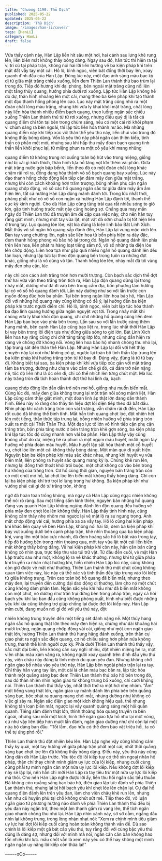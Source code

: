 ```yaml
---
title: "Chương 1190: Thủ Dịch"
published: 2025-05-22
updated: 2025-05-22
description: 'Thủ Dịch'
image: '/images/han-li/cover/'
tags: [HanLi]
category: HanLi
draft: false
---
```


Vừa thấy cảnh này, Hàn Lập liền hít sâu một hơi, hai cánh sau
lưng khẽ rung lên, liền biến mất không thấy bóng dáng.
Ngay sau đó, hắn tức thì hiện ra tại vị trí cũ tại pháp trận, không
nói hai lời liền hướng về ba kiện pháp khi trên mặt đất vẫy tay một
cái.
Hồ lô, bình ngọc, viên bát đồng thời bay lên, xoay quanh đình đầu
của Hàn Lập.
Đúng lúc này, một đạo ánh sáng màu bạc kỳ dị từ giữa mặt trăng
chiếu xuống, liền đem Thiên Lan thánh thú bao trùm lại trong đó.
Tiếp đó hương khí đại phóng, bên ngoài mặt trăng cũng nổi lên
một tầng thủy quang, hướng phía dưới rơi xuống.
Lập tức Hàn Lập không hề do dự, thân hình nhoáng lên một cái,
mang theo ba kiên pháp khí tạo thành một đạo thanh hồng phóng
lên cao.
Lúc này mặt trăng cũng nhỏ ra một đoàn chất lỏng màu trắng,
nhưng khi vừa ly khai khỏi mặt trăng, chất lòng này liền hóa thành
nhiều điểm bạch quang, theo luồng ngân sắc chiếu xuống Thiên
Lan thánh thú từ từ rơi xuống, nhưng điều quỷ dị là tất cả quang
điểm chỉ tồn tại bên trong chùm sáng, nếu có một cái rời khỏi
phạm vi chùm sáng ra bên ngoài, thì lập tức liền hóa thành hư ảo.
Mà những quang điểm này khi tiếp xúc với thân thể yêu thú này,
liền chui vào trong đó không thấy bóng dáng.
Vốn là yêu thú này phải ngăn cản thiên kiếp, tinh thần có phần
mệt mỏi, nhưng sau khi hấp thu mấy đoàn bạch quang tinh thần
liền khôi phục lại, từ miệng phun ra một cỗ yêu khí mang những

quang điểm từ không trung rơi xuống toàn bộ hút vào trong
miệng, giống như bị cái gì kích thích, thân hình tựa hồ tăng vọt
lớn thêm vài phần.
Giữa mặt trăng nước gợn bập bềnh, liền theo đó có một đoàn
chất lỏng khác chậm rãi rơi ra, đồng dạng hóa thành vô số bạch
quang bay xuống.
Lúc này đạo thanh hồng chớp động liền tiếp cận đám mây đen
giữa mặt trăng, nhưng khi còn cách khoảng hơn trăm trượng,
bông nhiên phụ cận ngân quang chớp động, vô số các hồ quang
ngân sắc từ giữa đám mây ầm ầm hiện lên, tất cả hướng Hàn
Lập dũng mãnh đánh tới.
Trong lúc nhất thời, phảng phất như có vô số con ngân xà hướng
Hàn Lập đánh tới, thanh thế cực kỳ kinh người.
Cho dù Hàn Lập cũng từng trải qua rất nhiều sóng to gió lơn, gặp
tình huống trước mắt này cũng hoảng sợ.
Chẳng qua may mắn ngày đó Thiên Lan thú đã truyền âm đề cập
qua việc này, cho nên hắn tuy rằng giật mình, nhưng một tay vừa
lật, một vật đã sớm chuẩn bị tốt hiện liên ở trong tay.
Lục quang lòe lòe, vật kia đúng là kiện linh bảo Bát Linh Xích.
Mắt thấy vô số ngân hồ quang sắp đánh đến, Hàn Lập lại vung
mộc xích lên.
Bàn tay vung chưởng lên, ngân sắc liên hoa từ bốn phía hiện ra
dày đặc, đem thanh hồng phong vũ bảo hộ lại trong đó.
Ngân hồ quang đánh lên phía trên liên hoa, liền phát ra hàng loạt
tiếng sấm nổ, vô số những tia điện lóe lên chớp động.
Liên hoa tựa như gặp quá nhiều ngân hồ quang đánh lên đều tán
loạn, nhưng lập tức lại theo độn quang bên trong tuôn ra những
đợt khác, giống như là vô cùng vô tận.
Thanh hồng lóe lên, nháy mắt đã tới vùng mây đen phụ cận, lúc

này chỉ còn cách ánh trăng tròn hơn mười trượng.
Còn bạch sắc dịch thể đợt thứ hai vừa vặn theo trăng tròn tích ra,
Hàn Lập độn quang dừng lại trong nháy mắt, dường như đã đi
vào bên trong cấm địa, bốn phương tám hướng lại có vô số hồ
quang đánh tới.
Lần này dường như so với lần trước còn muốn đông đúc hơn ba
phần. Tại bên trong ngân liên hoa bảo hộ, Hàn Lập đối với những
hồ quang này cũng không có để ý, lại hướng đến ba kiện pháp
khí trước người điểm chỉ.
Hồ lô, bình ngọc, viên bát lập tức hóa thành ba đạo linh quang
hướng giữa ngân nguyệt vọt tới.
Trong nháy mắt khi chúng vừa ly khai khỏi độn quang, chi chít
những hồ quang cũng liền đem Hàn Lập bao bọc vào phía bên
trong.
Lần sau so với lần trước càng thêm hung mãnh, bên cạnh Hàn
Lập cũng bạo liệt ra, trong lúc nhất thời Hàn Lập bị vay bên trong
lôi điện tựa như đứng giữa sóng to gió lớn, Bát Linh Xích liên hoa
tuy rằng cũng chi chít tầng tầng lớp lớp, nhưng cũng dần hiện ra
dáng vẻ chống đỡ không nổi.
Vòng liên hoa bảo hộ nhanh chóng thu nhỏ lại, tập trung sát đến
thân thể Hàn Lập.
Nhưng Hàn Lập lại đối với hết thảy chuyện này lại coi như không
có gì, ngược lại toàn bộ tinh thần tập trung lên ba kiên pháp khí
hướng trăng tròn từ từ bay đi.
Đúng vậy, đúng là từ từ bay đi.
Không biết tại sao, ba kiện pháp khí khi vừa tiếp xúc gần với mặt
trăng tầm ba trượng, dường như chạm vào cấm chế gì đó, cả
đám trở nên nặng nề, tốc độ liền như là ốc sên đi, chỉ có thể
nhích lên từng chút một.
Mà lúc này trăng tròn đã tích hoàn thành đợt thứ hai linh dạ, bạch

quang chớp động lên dần dần trở nên mơ hồ, giống như muốn
biến mất.
Cùng lúc đó, mây đen giữa không trung lại một trận nổi sóng
mãnh liệt, Hàn Lập cũng cảm thấy giật mình, một đoàn linh áp
thật lớn đang dần thành hình. Điều này rõ ràng cho thấy tín hiệu
đợt lôi điện tiếp theo đã bắt đầu.
Nhìn pháp khí cách trăng tròn còn vài trượng, vẫn châm rãi đi
đến, Hàn Lập rốt cuộc đã không thể bình tĩnh.
Mắt hắn tinh quang chợt lóe, đột nhiên hét lên một tiếng, thần
thức tập trung lại, bỗng nhiên hướng về phía trăng tròn xuất ra
một cái Thất Thần Thứ.
Một đạo lực tô lớn vô hình tiếp cận phụ cận trăng tròn, bốn phía
tầng nước ở bên trăng tròn khẽ gợn sóng, ba kiện pháp khí lập
tức tốc độ cũng nhanh hơn vài ba phần.
Hàn Lập thấy vậy cũng không chút do dự, miệng hé ra phun ra
một ngụm máu huyết, mười ngón tay hướng về phía đoàn máu
huyết.
Máu huyết lập sắt hóa thành một cỗ huyết vụ, chợt lóe lên một cái
không thấy bóng dáng.
Một màn quỷ dị xuất hiện.
Nguyên bản ba kiện pháp khí màu sắc khác nhau, nhưng khi
huyết vụ vừa biến mất, liền phóng ra huyết sắc quang mang kỳ lạ.
Chúng khẽ run lên, nhưng lại đồng thời thoát khỏi trói buộc. một
chút không có vào bên trong hư không của trăng tròn.
Cơ hồ cùng thời gian, nguyên bản trăng tròn còn có một chút mơ
hồ, lại chợt lóe lên biến mất không thấy bóng dáng.
Chỉ còn lại ba kiện pháp khí trơ trọi lơ lửng trong hư không.
Ba kiện pháp khí như vướng phải cái gì đó từ trăng tròn, không

ngờ đã hoàn toàn trống không, mà ngay cả Hàn Lập cũng ngạc
nhiên không thể nói rõ ràng.
Sau một tiếng sấm kinh thiên, nguyên bản những hồ quang đang
vay quanh Hàn Lập không ngừng đánh lên độn quang đều hướng
về phia mây đen chợt lóe lên không thấy.
Hàn Lập thấy tình hình này, cũng không cảm thấy nhẹ nhõm mà
ngược lại vẻ mặt lộ ra sự ngưng trọng.
Ánh mắt chớp động vài cái, hướng phía xa xa vẫy tay.
Hồ lô cùng hai kiện pháp khí khác liền quay về bên Hàn Lập,
không nói hai lời, đem ba kiện pháp khí bay vụt xuống dưới bên
cạnh pháp trận, khẽ nhìn thoáng qua ba kiện pháp khí, vung lên
một trảo cực nhanh, đã đem hoàng sắc hồ lô bắt vào trong tay,
tiếp đó hướng bên trong nhìn thoáng qua, một tay vừa lật một cái
liền biến mất không thấy bóng dáng.
Về hai kiện pháp khí còn này, hắn căn bản cũng không có nhìn
qua, trực tiếp thu vào túi trữ vật.
Từ đầu đến cuối, vẻ mặt Hàn Lập trước sau như một, không lộ ra
vẻ khác thường. nhưng khi từ giữa pháp khí truyền ra nhàn nhạt
hương khí, hiển nhiên Hàn Lập lúc này, cũng không còn giữ được
vẻ mặt như thường.
Thiên Lan thánh thú một chút cũng không quan tâm việc này, lúc
này cả thể xác và tinh thần đều tập trung vào lôi kiếp từ giữa
không trung. Trên cao toàn bộ hồ quang đã biến mất, nhưng theo
mây đen, lại truyền đến cường đại dao động dị thường, làm cho
nó một chút cũng không dám phân tâm.
Ngân sắc yêu khí hầu như đã biến mất không còn một chút, nó
dường như trần trụi đứng bên trong pháp trận, ngay cả hôi bạch
yêu khí lúc ban đầu cũng không phóng xuất, hình như biết được
những yêu khí kia cũng không trợ giúp chống lại được đợt lôi kiếp
này.
Hàn Lập mỉm cười, đang muốn nói gì đó với yêu thú này, đột

nhiên không trung truyền đến một tiếng sét đánh nặng nề.
Một thủy hang ngân sắc hồ quang thật lớn theo mây đen hiện ra,
chừng như dài khoảng hai mươi trượng, ngân quang chớp động
vài cái, giống như một con ngân giao thật lớn, hương Thiên Lan
thánh thú hung hăng đánh xuống, trên thân cự giao phát ra ngân
sắc điện quang, cơ hồ chiếu sáng hơn phân nửa không trung,
thanh thế kinh người cực kỳ.
Phía dưới Thiên Lan thánh thú thấy vậy, sắc mặt đại biến, liền
không cần suy nghĩ nhiều, đột nhiên miệng hé ra, một viên châu
màu xám văng ra, không người xoay quanh trên đỉnh đầu yêu thú
này, viên châu này đúng là tính mệnh du quan yêu đan.
Nhưng không chờ ngân giao bổ nhàu vào yêu thú này, Hàn Lập
bên ngoài pháp trận lại ra tay.
Chỉ thấy hắn vung tay lên, một cái lá chắn màu bạc bắn ra, lập
tức hóa thành một quầng sáng bạc đem Thiên Lan thánh thú bảo
hộ bên trong đó, sau đó thản nhiên nhìn ngân giao từ không trung
bổ xuống, chỉ cười không nói.
Thiên Lan thánh thú thấy vậy, nhất thời thở ra một hơi nhẹ nhõm.
"Ầm" một tiếng vang thật lớn, ngân giao uy mãnh đánh lên phía
bên trên quầng sáng bạc, bộc phát ra quang mang chói mắt,
nhưng dường như không có việc gì sảy ra.
Ngân sắc điện giao một kích không hiệu quả, thế nhưng không
tán loạn biến mất, ngược lại vây quanh quầng sáng một hồi quấn
quanh.
Tiếng sấm đánh thật lớn, thình thoàng hòa quang truyền ra bên
ngoài, nhưng sau mỗi một kích, hình thể ngân giao tựa hồ nhỏ lại
một vòng, cứ như vậy liên tiếp hơn mười lần đánh, ngân giao
dường như chỉ còn lại một nửa bộ dáng ban đầu.
"Tốt lắm, đạo hữu có thể đem bảo vật triệu hồi, ta có thể tự ứng
phó rồi."

Thiên Lan thánh thú đột nhiên kêu lên.
Hàn Lập nghe vậy cũng không cảm thấy kỳ quái, một tay hướng
về giữa pháp trận phất một cái, nhất thời quầng sáng bạc chợt lóe
lên đã không thấy bóng dáng.
Điều này, yêu thú này cũng từng dặn dò Hàn Lập trước.
Yêu tộc độ lôi kiếp tuy có thể xin ngoại nhân hộ pháp, thận chí
thay chính mình giảm uy lực của lôi kiếp, nhưng cuối cùng cũng
phải tự mình ngăn cản một nửa uy lực lôi kiếp.
Nếu không đợt lôi kiếp này sẽ lặp lại, nên hắn chỉ mời Hàn Lập ra
tay tiêu trừ một nửa uy lực lôi kiếp mà thôi.
Cho nên Hàn Lập nghe được lời ấy, liền thu hồi ngân sắc tiểu
thuẫn.
Đã không còn quầng sáng bạc bảo hộ, điện giao lập tức đánh về
phía Thiên Lan thánh thú, nhưng lại bị hôi bạch yêu khí chợt lóe
lên chặn lại.
Cự đại hồ quang điện đánh lên trên yêu đan, làm cho viên châu
khẽ run lên, nhưng vẫn như cũ huyền phù tại chỗ không chút sứt
mẻ.
Tiếp theo đó, vô luận ngân giao từ phương hướng nào đánh về
phía Thiên Lan thánh thú đều bị yêu đan này ngăn trở, theo một
âm thanh gầm rú vang lên, thể tích ngân giao nhanh chóng thu
nhỏ lại.
Hàn Lập nhìn cảnh này, sờ sờ cằm, ngẩng đầu nhìn lại không
trung, trong lòng nhàn nhạt nói:
"Xem ra chính mình tiêu giảm uy lực hai đợt lôi kiếp cuối cùng
hoàn toàn không thành vấn đề. Dù sao chính là lôi kiếp một gã
bát cấp yêu thú, tuy rằng đối với cùng bậc yêu thú đúng là đáng
sợ, nhưng đối với mình mà nói, ngăn cản căn bản không hao tổn
nhiều khí lực. mấu chốt vẫn là xem này yêu có thể hay không một
mình ngăn ngản uy năng lôi kiếp còn thừa lại!"

------oOo------
